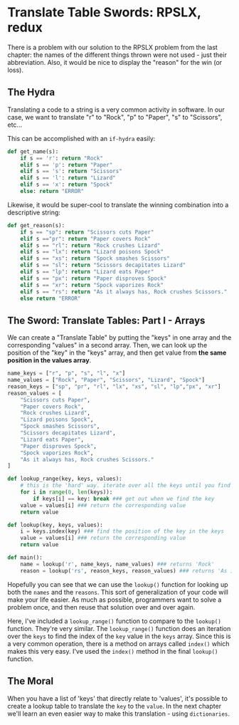 # Translate Table Swords: RPSLX, redux

There is a problem with our solution to the RPSLX problem from the last chapter: the names of the different things thrown were not used - just their abbreviation. Also, it would be nice to display the "reason" for the win (or loss).

## The Hydra

Translating a code to a string is a very common activity in software. In our case, we want to translate "r" to "Rock", "p" to "Paper", "s" to "Scissors", etc...

This can be accomplished with an `if-hydra` easily:

```python
def get_name(s):
    if s == 'r': return "Rock"
    elif s == 'p': return "Paper"
    elif s == 's': return "Scissors"
    elif s == 'l': return "Lizard"
    elif s == 'x': return "Spock"
    else: return "ERROR"
```

Likewise, it would be super-cool to translate the winning combination into a descriptive string:

```python
def get_reason(s):
    if s == "sp": return "Scissors cuts Paper"
    elif s =="pr": return "Paper covers Rock"
    elif s == "rl": return "Rock crushes Lizard"
    elif s == "lx": return "Lizard poisons Spock"
    elif s == "xs": return "Spock smashes Scissors"
    elif s == "sl": return "Scissors decapitates Lizard"
    elif s == "lp": return "Lizard eats Paper"
    elif s == "px": return "Paper disproves Spock"
    elif s == "xr": return "Spock vaporizes Rock"
    elif s == "rs": return "As it always has, Rock crushes Scissors."
    else return "ERROR"
```

## The Sword: Translate Tables: Part I - Arrays

We can create a "Translate Table" by putting the "keys" in one array and the corresponding "values" in a second array. Then, we can look up the position of the "key" in the "keys" array, and then get value from **the same position in the values array**.

```python
name_keys = ["r", "p", "s", "l", "x"]
name_values = ["Rock", "Paper", "Scissors", "Lizard", "Spock"]
reason_keys = ["sp", "pr", "rl", "lx", "xs", "sl", "lp","px", "xr"]
reason_values = [
    "Scissors cuts Paper",
    "Paper covers Rock",
    "Rock crushes Lizard",
    "Lizard poisons Spock",
    "Spock smashes Scissors",
    "Scissors decapitates Lizard",
    "Lizard eats Paper",
    "Paper disproves Spock",
    "Spock vaporizes Rock",
    "As it always has, Rock crushes Scissors."
]

def lookup_range(key, keys, values):
    # this is the 'hard' way. iterate over all the keys until you find the one you want
    for i in range(0, len(keys)):
        if keys[i] == key: break ### get out when we find the key
    value = values[i] ### return the corresponding value
    return value

def lookup(key, keys, values):
    i = keys.index(key) ### find the position of the key in the keys
    value = values[i] ### return the corresponding value
    return value

def main():
    name = lookup('r', name_keys, name_values) ### returns 'Rock'
    reason = lookup('rs', reason_keys, reason_values) ### returns 'As it always has, Rock crushes Scissors'
```

Hopefully you can see that we can use the `lookup()` function for looking up both the `names` and the `reasons`. This sort of generalization of your code will make your life easier. As much as possible, programmers want to solve a problem once, and then reuse that solution over and over again.

Here, I've included a `lookup_range()` function to compare to the `lookup()` function. They're very similar. The `lookup_range()` function does an iteration over the `keys` to find the index of the `key` value in the `keys` array. Since this is a very common operation, there is a method on arrays called `index()` which makes this very easy. I've used the `index()` method in the final `lookup()` function.


## The Moral

When you have a list of 'keys' that directly relate to 'values', it's possible to create a lookup table to translate the `key` to the `value`. In the next chapter we'll learn an even easier way to make this translation - using `dictionaries`.